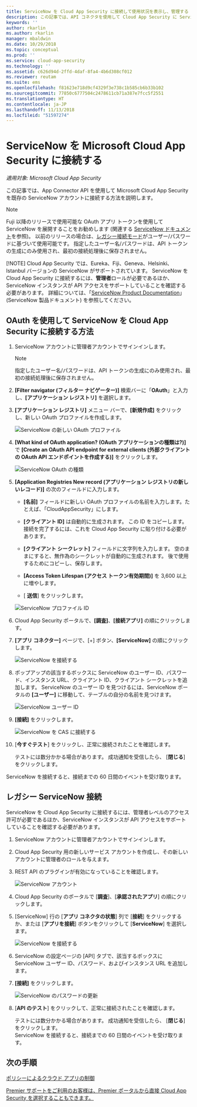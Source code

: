```yaml
---
title: ServiceNow を Cloud App Security に接続して使用状況を表示し、管理する | Microsoft Docs
description: この記事では、API コネクタを使用して Cloud App Security に ServiceNow アプリを接続する方法に関する情報を提供します。
keywords: ''
author: rkarlin
ms.author: rkarlin
manager: mbaldwin
ms.date: 10/29/2018
ms.topic: conceptual
ms.prod: ''
ms.service: cloud-app-security
ms.technology: ''
ms.assetid: c626d94d-2ffd-4daf-8fa4-4b6d308cf012
ms.reviewer: reutam
ms.suite: ems
ms.openlocfilehash: f81623e718d9cf4329f3e738c1b585cb6b33b102
ms.sourcegitcommit: 77850c6777504c2478611cb71a387e7fcc5f2551
ms.translationtype: HT
ms.contentlocale: ja-JP
ms.lasthandoff: 11/13/2018
ms.locfileid: "51597274"
---
```

# <a name="connect-servicenow-to-microsoft-cloud-app-security"></a>ServiceNow を Microsoft Cloud App Security に接続する

*適用対象: Microsoft Cloud App Security*

この記事では、App Connector API を使用して Microsoft Cloud App Security を既存の ServiceNow アカウントに接続する方法を説明します。 

> [!NOTE]
>  Fuji 以降のリリースで使用可能な OAuth アプリ トークンを使用して ServiceNow を展開することをお勧めします (関連する [ServiceNow ドキュメント](http://wiki.servicenow.com/index.php?title=OAuth_Applications#gsc.tab=0)を参照)。 以前のリリースの場合は、[レガシー接続モード](#legacy-servicenow-connection)がユーザー/パスワードに基づいて使用可能です。 指定したユーザー名/パスワードは、API トークンの生成にのみ使用され、最初の接続処理後に保存されません。
> 
> [!NOTE]
>  Cloud App Security では、Eureka、Fiji、Geneva、Helsinki、Istanbul バージョンの ServiceNow がサポートされています。 ServiceNow を Cloud App Security に接続するには、**管理者**ロールが必要であるほか、ServiceNow インスタンスが API アクセスをサポートしていることを確認する必要があります。  詳細については、「[ServiceNow Product Documentation](http://wiki.servicenow.com/index.php?title=Base_System_Roles#gsc.tab=0)」 (ServiceNow 製品ドキュメント) を参照してください。
  
## <a name="how-to-connect-servicenow-to-cloud-app-security-using-oauth"></a>OAuth を使用して ServiceNow を Cloud App Security に接続する方法
  
  
1. ServiceNow アカウントに管理者アカウントでサインインします。  
 
   > [!NOTE]
   >  指定したユーザー名/パスワードは、API トークンの生成にのみ使用され、最初の接続処理後に保存されません。

2. **[Filter navigator (フィルター ナビゲーター)]** 検索バーに「**OAuth**」と入力し、**[アプリケーション レジストリ]** を選択します。

3. **[アプリケーション レジストリ]** メニュー バーで、**[新規作成]** をクリックし、新しい OAuth プロファイルを作成します。

   ![ServiceNow の新しい OAuth プロファイル](./media/servicenow-app-registry.png)

4. **[What kind of OAuth application? (OAuth アプリケーションの種類は?)]** で **[Create an OAuth API endpoint for external clients (外部クライアントの OAuth API エンドポイントを作成する)]** をクリックします。

   ![ServiceNow OAuth の種類](./media/servicenow-oauth-app-type.png)

5. **[Application Registries New record (アプリケーション レジストリの新しいレコード)]** の次のフィールドに入力します。
    
    - **[名前]** フィールドに新しい OAuth プロファイルの名前を入力します。たとえば、「CloudAppSecurity」にします。 
    
    - **[クライアント ID]** は自動的に生成されます。 この ID をコピーします。接続を完了するには、これを Cloud App Security に貼り付ける必要があります。
    
    - **[クライアント シークレット]** フィールドに文字列を入力します。 空のままにすると、無作為のシークレットが自動的に生成されます。 後で使用するためにコピーし、保存します。 
    
    - **[Access Token Lifespan (アクセス トークン有効期間)]** を 3,600 以上に増やします。
    
    - [ **送信**] をクリックします。

   ![ServiceNow プロファイル ID](./media/servicenow-profile-ids.png)

6. Cloud App Security ポータルで、**[調査]**、**[接続アプリ]** の順にクリックします。  
  
7. **[アプリ コネクター]** ページで、[+] ボタン、**[ServiceNow]** の順にクリックします。  
  
    ![ServiceNow を接続する](./media/connect-servicenow.png "ServiceNow を接続する")  
  
8. ポップアップの該当するボックスに ServiceNow のユーザー ID、パスワード、インスタンス URL、クライアント ID、クライアント シークレットを追加します。 ServiceNow のユーザー ID を見つけるには、ServiceNow ポータルの **[ユーザー]** に移動して、テーブルの自分の名前を見つけます。

   ![ServiceNow ユーザー ID](./media/servicenow-userid.png)
  
9. **[接続]** をクリックします。  
  
    ![ServiceNow を CAS に接続する](./media/servicenow-portal-connect.png "ポータルで ServiceNow を接続する")  
  
10. [**今すぐテスト**] をクリックし、正常に接続されたことを確認します。  
  
    テストには数分かかる場合があります。 成功通知を受信したら、 [**閉じる**] をクリックします。  
  
ServiceNow を接続すると、接続までの 60 日間のイベントを受け取ります。
  
## <a name="legacy-servicenow-connection"></a>レガシー ServiceNow 接続

ServiceNow を Cloud App Security に接続するには、管理者レベルのアクセス許可が必要であるほか、ServiceNow インスタンスが API アクセスをサポートしていることを確認する必要があります。   

1. ServiceNow アカウントに管理者アカウントでサインインします。   

2. Cloud App Security 用の新しいサービス アカウントを作成し、その新しいアカウントに管理者のロールを与えます。   

3. REST API のプラグインが有効になっていることを確認します。   

   ![ServiceNow アカウント](./media/servicenow-account.png "ServiceNow アカウント")   

4. Cloud App Security のポータルで [**調査**]、[**承認されたアプリ**] の順にクリックします。   

5. [ServiceNow] 行の [**アプリ コネクタの状態**] 列で [**接続**] をクリックするか、または [**アプリを接続**] ボタンをクリックして [**ServiceNow**] を選択します。   

   ![ServiceNow を接続する](./media/connect-servicenow.png "ServiceNow を接続する")   

6. ServiceNow の設定ページの [API] タブで、該当するボックスに ServiceNow ユーザー ID、パスワード、およびインスタンス URL を追加します。   

7. **[接続]** をクリックします。   

   ![ServiceNow のパスワードの更新](./media/servicenow-update-password.png "ServiceNow のパスワードの更新")   

8. [**API のテスト**] をクリックして、正常に接続されたことを確認します。   
  
   テストには数分かかる場合があります。 成功通知を受信したら、 [**閉じる**] をクリックします。    
   ServiceNow を接続すると、接続までの 60 日間のイベントを受け取ります。 


## <a name="next-steps"></a>次の手順 
[ポリシーによるクラウド アプリの制御](control-cloud-apps-with-policies.md)   

[Premier サポートをご利用のお客様は、Premier ポータルから直接 Cloud App Security を選択することもできます。](https://premier.microsoft.com/)  
  
